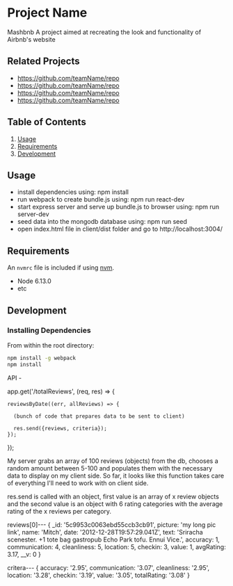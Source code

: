 # Project Name
Mashbnb
A project aimed at recreating the look and functionality of Airbnb's website

## Related Projects

  - https://github.com/teamName/repo
  - https://github.com/teamName/repo
  - https://github.com/teamName/repo
  - https://github.com/teamName/repo

## Table of Contents

1. [Usage](#Usage)
1. [Requirements](#requirements)
1. [Development](#development)

## Usage
- install dependencies using: npm install
- run webpack to create bundle.js using: npm run react-dev
- start express server and serve up bundle.js to browser using: npm run server-dev
- seed data into the mongodb database using: npm run seed
- open index.html file in client/dist folder and go to http://localhost:3004/

## Requirements

An `nvmrc` file is included if using [nvm](https://github.com/creationix/nvm).

- Node 6.13.0
- etc

## Development

### Installing Dependencies

From within the root directory:

```sh
npm install -g webpack
npm install
```

API -

  app.get('/totalReviews', (req, res) => {

    reviewsByDate((err, allReviews) => {

      (bunch of code that prepares data to be sent to client)

      res.send({reviews, criteria});
    });
  });

My server grabs an array of 100 reviews (objects) from the db, chooses a random amount between 5-100 and populates them with
the necessary data to display on my client side. So far, it looks like this function takes care of everything I'll need to work with
on client side.

res.send is called with an object, first value is an array of x review objects and the second value is an object with 6 rating categories
with the average rating of the x reviews per category.

reviews[0]---
{ _id: '5c9953c0063ebd55ccb3cb91',
  picture:
   'my long pic link',
  name: 'Mitch',
  date: '2012-12-28T19:57:29.041Z',
  text:
   'Sriracha scenester. +1 tote bag gastropub Echo Park
tofu. Ennui Vice.',
  accuracy: 1,
  communication: 4,
  cleanliness: 5,
  location: 5,
  checkin: 3,
  value: 1,
  avgRating: 3.17,
    __v: 0 }

 critera---
 { accuracy: '2.95',
  communication: '3.07',
  cleanliness: '2.95',
  location: '3.28',
  checkin: '3.19',
  value: '3.05',
  totalRating: '3.08' }

